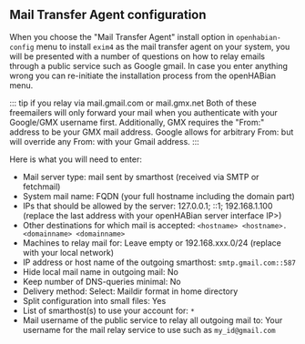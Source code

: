 ## Mail Transfer Agent configuration

When you choose the "Mail Transfer Agent" install option in `openhabian-config` menu to install `exim4` as the mail transfer agent on your system, you will be presented with a number of questions on how to relay emails through a public service such as Google gmail.
In case you enter anything wrong you can re-initiate the installation process from the openHABian menu.

::: tip if you relay via mail.gmail.com or mail.gmx.net
Both of these freemailers will only forward your mail when you authenticate with your Google/GMX username first.
Additionally, GMX requires the "From:" address to be your GMX mail address. Google allows for arbitrary From: but will
override any From: with your Gmail address.
:::

Here is what you will need to enter:

*   Mail server type: mail sent by smarthost (received via SMTP or fetchmail)
*   System mail name: FQDN (your full hostname including the domain part)
*   IPs that should be allowed by the server: 127.0.0.1; ::1; 192.168.1.100
    (replace the last address with your openHABian server interface IP>)
*   Other destinations for which mail is accepted: `<hostname> <hostname>.<domainname> <domainname>`
*   Machines to relay mail for: Leave empty or 192.168.xxx.0/24 (replace with your local network)
*   IP address or host name of the outgoing smarthost: `smtp.gmail.com::587`
*   Hide local mail name in outgoing mail: No
*   Keep number of DNS-queries minimal: No
*   Delivery method: Select: Maildir format in home directory
*   Split configuration into small files: Yes
*   List of smarthost(s) to use your account for: `*`
*   Mail username of the public service to relay all outgoing mail to:
    Your username for the mail relay service to use such as `my_id@gmail.com`

